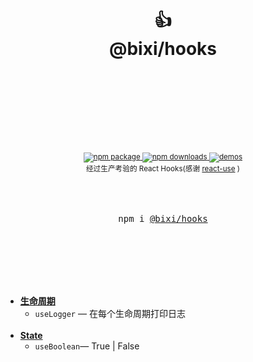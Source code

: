 <div align="center">
  <h1>
    <br/>
    <br/>
    👍
    <br />
    @bixi/hooks
    <br />
    <br />
    <br />
    <br />
  </h1>
  <sup>
    <br />
    <br />
    <a href="https://www.npmjs.com/package/@bixi/hooks">
       <img src="https://img.shields.io/npm/v/@bixi/hooks.svg" alt="npm package" />
    </a>
    <a href="https://www.npmjs.com/package/@bixi/hooks">
      <img src="https://img.shields.io/npm/dm/@bixi/hooks.svg" alt="npm downloads" />
    </a>
    <a href="http://olivewind.github.io/bixi-hooks">
      <img src="https://img.shields.io/badge/demos-🚀-yellow.svg" alt="demos" />
    </a>
    <br />
    经过生产考验的 React Hooks(感谢 <a href="https://github.com/streamich/react-use" target="_blank">react-use</a>   )
  </sup>
  <br />
  <br />
  <br />
  <br />
  <pre>npm i <a href="https://www.npmjs.com/package/@bixi/hooks">@bixi/hooks</a></pre>
  <br />
  <br />
  <br />
  <br />
  <br />
</div>

- [**生命周期**](./docs/Lifecycles.md)
  - `useLogger` &mdash; 在每个生命周期打印日志
    <br/>
    <br/>
- [**State**](./docs/State.md)
  - `useBoolean`&mdash;  True | False
    <br/>
    <br/>

